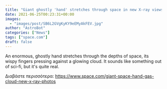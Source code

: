 ```yaml
---
title: "Giant ghostly 'hand' stretches through space in new X-ray views"
date: 2021-06-25T00:23:31+00:00
images:
  - "images/post/SB6L2GVgKyKY9eEMyAkFEV.jpg"
author: "AstroBot"
categories: ["News"]
tags: ["space.com"]
draft: false
---
```


An enormous, ghostly hand stretches through the depths of space, its wispy fingers pressing against a glowing cloud. It sounds like something out of sci-fi, but it's quite real. 

Διαβάστε περισσότερα: https://www.space.com/giant-space-hand-gas-cloud-new-x-ray-photos
